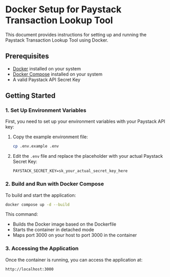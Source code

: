# Docker Setup for Paystack Transaction Lookup Tool

This document provides instructions for setting up and running the Paystack Transaction Lookup Tool using Docker.

## Prerequisites

- [Docker](https://docs.docker.com/get-docker/) installed on your system
- [Docker Compose](https://docs.docker.com/compose/install/) installed on your system
- A valid Paystack API Secret Key

## Getting Started

### 1. Set Up Environment Variables

First, you need to set up your environment variables with your Paystack API key:

1. Copy the example environment file:
   ```bash
   cp .env.example .env
   ```

2. Edit the `.env` file and replace the placeholder with your actual Paystack Secret Key:
   ```
   PAYSTACK_SECRET_KEY=sk_your_actual_secret_key_here
   ```


### 2. Build and Run with Docker Compose

To build and start the application:

```bash
docker compose up -d --build
```

This command:
- Builds the Docker image based on the Dockerfile
- Starts the container in detached mode
- Maps port 3000 on your host to port 3000 in the container

### 3. Accessing the Application

Once the container is running, you can access the application at:

```
http://localhost:3000
```
